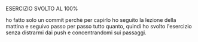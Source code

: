 ESERCIZIO SVOLTO AL 100%

ho fatto solo un commit perchè per capirlo ho seguito la lezione della mattina e seguivo passo per passo tutto quanto, quindi ho svolto l'esercizio senza distrarmi dai push e concentrandomi sui passaggi.